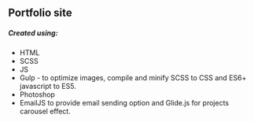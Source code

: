 ## Portfolio site


##### Created using:
* HTML
* SCSS
* JS
* Gulp - to optimize images, compile and minify SCSS to CSS and ES6+ javascript to ES5.
* Photoshop
* EmailJS to provide email sending option and Glide.js for projects carousel effect.
